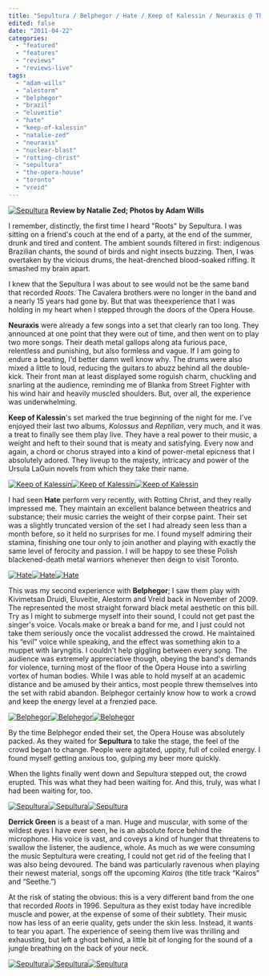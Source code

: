 ```yaml
---
title: "Sepultura / Belphegor / Hate / Keep of Kalessin / Neuraxis @ The Opera House, Toronto ON, April 18th 2011"
edited: false
date: "2011-04-22"
categories:
  - "featured"
  - "features"
  - "reviews"
  - "reviews-live"
tags:
  - "adam-wills"
  - "alestorm"
  - "belphegor"
  - "brazil"
  - "eluveitie"
  - "hate"
  - "keep-of-kalessin"
  - "natalie-zed"
  - "neuraxis"
  - "nuclear-blast"
  - "rotting-christ"
  - "sepultura"
  - "the-opera-house"
  - "toronto"
  - "vreid"
---
```


[![](http://www.hellbound.ca/wp-content/uploads/2011/04/IMG_6412-595x396.jpg "Sepultura")](http://www.hellbound.ca/wp-content/uploads/2011/04/IMG_6412.jpg) **Review by Natalie Zed; Photos by Adam Wills**

I remember, distinctly, the first time I heard "Roots" by Sepultura. I was sitting on a friend's couch at the end of a party, at the end of the summer, drunk and tired and content. The ambient sounds filtered in first: indigenous Brazilian chants, the sound of birds and night insects buzzing. Then, I was overtaken by the vicious drums, the heat-drenched blood-soaked riffing. It smashed my brain apart.

I knew that the Sepultura I was about to see would not be the same band that recorded _Roots_. The Cavalera brothers were no longer in the band and a nearly 15 years had gone by. But that was theexperience that I was holding in my heart when I stepped through the doors of the Opera House.

**Neuraxis** were already a few songs into a set that clearly ran too long. They announced at one point that they were out of time, and then went on to play two more songs. Their death metal gallops along ata furious pace, relentless and punishing, but also formless and vague. If I am going to endure a beating, I'd better damn well know why. The drums were also mixed a little to loud, reducing the guitars to abuzz behind all the double-kick. Their front man at least displayed some roguish charm, chuckling and snarling at the audience, reminding me of Blanka from Street Fighter with his wind hair and heavily muscled shoulders. But, over all, the experience was underwhelming.

**Keep of Kalessin**'s set marked the true beginning of the night for me. I've enjoyed their last two albums, _Kolossus_ and _Reptilian_, very much, and it was a treat to finally see them play live. They have a real power to their music, a weight and heft to their sound that is meaty and satisfying. Every now and again, a chord or chorus strayed into a kind of power-metal epicness that I absolutely adored. They liveup to the majesty, intricacy and power of the Ursula LaGuin novels from which they take their name.

[![](http://www.hellbound.ca/wp-content/uploads/2011/04/IMG_5954-150x150.jpg "Keep of Kalessin")](http://www.hellbound.ca/wp-content/uploads/2011/04/IMG_5954.jpg)[![](http://www.hellbound.ca/wp-content/uploads/2011/04/IMG_5990-150x150.jpg "Keep of Kalessin")](http://www.hellbound.ca/wp-content/uploads/2011/04/IMG_5990.jpg)[![](http://www.hellbound.ca/wp-content/uploads/2011/04/IMG_6059-150x150.jpg "Keep of Kalessin")](http://www.hellbound.ca/wp-content/uploads/2011/04/IMG_6059.jpg)

I had seen **Hate** perform very recently, with Rotting Christ, and they really impressed me. They maintain an excellent balance between theatrics and substance; their music carries the weight of their corpse paint. Their set was a slightly truncated version of the set I had already seen less than a month before, so it held no surprises for me. I found myself admiring their stamina, finishing one tour only to join another and playing with exactly the same level of ferocity and passion. I will be happy to see these Polish blackened-death metal warriors whenever then deign to visit Toronto.

[![](http://www.hellbound.ca/wp-content/uploads/2011/04/IMG_6096-150x150.jpg "Hate")](http://www.hellbound.ca/wp-content/uploads/2011/04/IMG_6096.jpg)[![](http://www.hellbound.ca/wp-content/uploads/2011/04/IMG_6140-150x150.jpg "Hate")](http://www.hellbound.ca/wp-content/uploads/2011/04/IMG_6140.jpg)[![](http://www.hellbound.ca/wp-content/uploads/2011/04/IMG_6143-150x150.jpg "Hate")](http://www.hellbound.ca/wp-content/uploads/2011/04/IMG_6143.jpg)

This was my second experience with **Belphegor**; I saw them play with Kivimetsan Druidi, Eluveitie, Alestorm and Vreid back in November of 2009. The represented the most straight forward black metal aesthetic on this bill. Try as I might to submerge myself into their sound, I could not get past the singer's voice. Vocals make or break a band for me, and I just could not take them seriously once the vocalist addressed the crowd. He maintained his “evil” voice while speaking, and the effect was something akin to a muppet with laryngitis. I couldn't help giggling between every song. The audience was extremely appreciative though, obeying the band's demands for violence, turning most of the floor of the Opera House into a swirling vortex of human bodies. While I was able to hold myself at an academic distance and be amused by their antics, most people threw themselves into the set with rabid abandon. Belphegor certainly know how to work a crowd and keep the energy level at a frenzied pace.

[![](http://www.hellbound.ca/wp-content/uploads/2011/04/IMG_6235-150x150.jpg "Belphegor")](http://www.hellbound.ca/wp-content/uploads/2011/04/IMG_6235.jpg)[![](http://www.hellbound.ca/wp-content/uploads/2011/04/IMG_6248-150x150.jpg "Belphegor")](http://www.hellbound.ca/wp-content/uploads/2011/04/IMG_6248.jpg)[![](http://www.hellbound.ca/wp-content/uploads/2011/04/IMG_6251-150x150.jpg "Belphegor")](http://www.hellbound.ca/wp-content/uploads/2011/04/IMG_6251.jpg)

By the time Belphegor ended their set, the Opera House was absolutely packed. As they waited for **Sepultura** to take the stage, the feel of the crowd began to change. People were agitated, uppity, full of coiled energy. I found myself getting anxious too, gulping my beer more quickly.

When the lights finally went down and Sepultura stepped out, the crowd erupted. This was what they had been waiting for. And this, truly, was what I had been waiting for, too.

[![](http://www.hellbound.ca/wp-content/uploads/2011/04/IMG_6298-150x150.jpg "Sepultura")](http://www.hellbound.ca/wp-content/uploads/2011/04/IMG_6298.jpg)[![](http://www.hellbound.ca/wp-content/uploads/2011/04/IMG_6304-150x150.jpg "Sepultura")](http://www.hellbound.ca/wp-content/uploads/2011/04/IMG_6304.jpg)[![](http://www.hellbound.ca/wp-content/uploads/2011/04/IMG_6310-150x150.jpg "Sepultura")](http://www.hellbound.ca/wp-content/uploads/2011/04/IMG_6310.jpg)

**Derrick Green** is a beast of a man. Huge and muscular, with some of the wildest eyes I have ever seen, he is an absolute force behind the microphone. His voice is vast, and coveys a kind of hunger that threatens to swallow the listener, the audience, whole. As much as we were consuming the music Septultura were creating, I could not get rid of the feeling that I was also being devoured. The band was particularly ravenous when playing their newest material, songs off the upcoming _Kairos_ (the title track “Kairos” and “Seethe.”)

At the risk of stating the obvious: this is a very different band from the one that recorded _Roots_ in 1996. Sepultura as they exist today have incredible muscle and power, at the expense of some of their subtlety. Their music now has less of an eerie quality, gets under the skin less. Instead, it wants to tear you apart. The experience of seeing them live was thrilling and exhausting, but left a ghost behind, a little bit of longing for the sound of a jungle breathing on the back of your neck.

[![](http://www.hellbound.ca/wp-content/uploads/2011/04/IMG_6311-150x150.jpg "Sepultura")](http://www.hellbound.ca/wp-content/uploads/2011/04/IMG_6311.jpg)[![](http://www.hellbound.ca/wp-content/uploads/2011/04/IMG_6346-150x150.jpg "Sepultura")](http://www.hellbound.ca/wp-content/uploads/2011/04/IMG_6346.jpg)[![](http://www.hellbound.ca/wp-content/uploads/2011/04/IMG_6451-150x150.jpg "Sepultura")](http://www.hellbound.ca/wp-content/uploads/2011/04/IMG_6451.jpg)
